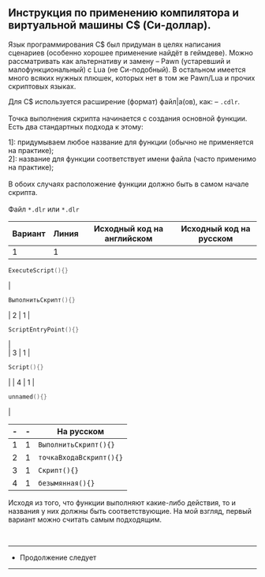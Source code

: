 Инструкция по применению компилятора и виртуальной машины C$ (Си-доллар).
-
Язык программирования С$ был придуман в целях написания сценариев (особенно хорошее применение найдёт в геймдеве).
Можно рассматривать как альтернативу и замену – Pawn (устаревший и малофункциональный) с Lua (не Си-подобный).
В остальном имеется много всяких нужных плюшек, которых нет в том же Pawn/Lua и прочих скриптовых языках.

Для C$ используется расширение (формат) файл|а(ов), как: – `.cdlr`.<br><br>
Точка выполнения скрипта начинается с создания основной функции. Есть два стандартных подхода к этому: <br>

1]: придумываем любое название для функции (обычно не применяется на практике);<br>
2]: название для функции соответствует имени файла (часто применимо на практике);<br>
<br>
В обоих случаях расположение функции должно быть в самом начале скрипта. <br><br>
Файл ``` *.dlr ``` или ``` *.dlr ``` <br>

| Вариант | Линия | Исходный код на английском | Исходный код на русском |
|---------|-------|----------------------------|-------------------------|
|    1    |   1   | 
```C
ExecuteScript(){}
```
|
```C
ВыполнитьСкрипт(){}
```
|    2    |   1   |
```C
ScriptEntryPoint(){}
```
|  
|    3    |   1   |
```C
Script(){}
```
| 
|    4    |   1   |
```C
unnamed(){}
```
|

|    -    |   -   |        На русском             |
|---------|-------|-------------------------------|
|    1    |   1   | ``` ВыполнитьСкрипт(){} ```   |
|    2    |   1   | ``` точкаВходаВскрипт(){} ``` |
|    3    |   1   | ``` Скрипт(){} ```            |
|    4    |   1   | ``` безымянная(){} ```        |

Исходя из того, что функции выполняют какие-либо действия, то и названия у них должны быть соответствующие. На мой взгляд, первый вариант можно считать самым подходящим.

<br>

---------------------
* Продолжение следует
---------------------
